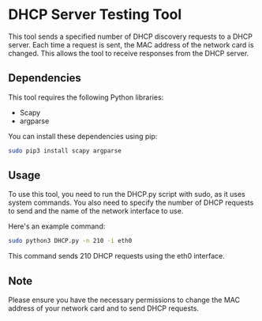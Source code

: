 # DHCP Server Testing Tool

This tool sends a specified number of DHCP discovery requests to a DHCP server. Each time a request is sent, the MAC address of the network card is changed. This allows the tool to receive responses from the DHCP server.

## Dependencies

This tool requires the following Python libraries:

- Scapy
- argparse

You can install these dependencies using pip:

```bash
sudo pip3 install scapy argparse
```
## Usage

To use this tool, you need to run the DHCP.py script with sudo, as it uses system commands. You also need to specify the number of DHCP requests to send and the name of the network interface to use.

Here's an example command:
```bash
sudo python3 DHCP.py -n 210 -i eth0
```
This command sends 210 DHCP requests using the eth0 interface.

## Note
Please ensure you have the necessary permissions to change the MAC address of your network card and to send DHCP requests.


